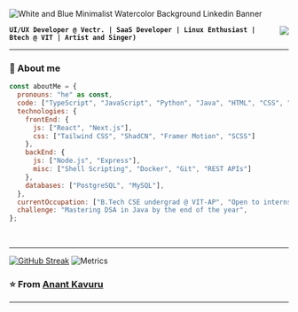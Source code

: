      
![White and Blue Minimalist Watercolor Background Linkedin Banner](https://github.com/user-attachments/assets/7106a67a-6cc1-4631-a8e6-b51dae9b5249)

<img align="right" src="https://visitor-badge.laobi.icu/badge?page_id=Condition00.Condition00"/>

**`UI/UX Developer @ Vectr. | SaaS Developer | Linux Enthusiast |
Btech @ VIT | Artist and Singer)`**

---

### 🧰 About me

```javascript
const aboutMe = {
  pronouns: "he" as const,
  code: ["TypeScript", "JavaScript", "Python", "Java", "HTML", "CSS", "Bash"],
  technologies: {
    frontEnd: {
      js: ["React", "Next.js"],
      css: ["Tailwind CSS", "ShadCN", "Framer Motion", "SCSS"]
    },
    backEnd: {
      js: ["Node.js", "Express"],
      misc: ["Shell Scripting", "Docker", "Git", "REST APIs"]
    },
    databases: ["PostgreSQL", "MySQL"],
  },
  currentOccupation: ["B.Tech CSE undergrad @ VIT-AP", "Open to internships and collaborations"],
  challenge: "Mastering DSA in Java by the end of the year",
};

```

<br>
 <hr/>

[![GitHub Streak](https://streak-stats.demolab.com?user=Condition00&theme=dracula&hide_border=true)](https://git.io/streak-stats)
![Metrics](https://metrics.lecoq.io/Condition00?template=classic&base=header%2C%20activity%2C%20community%2C%20repositories%2C%20metadata&base.indepth=false&base.hireable=false&base.skip=false&config.timezone=Asia%2FKolkata)
 ### ⭐️ From [Anant Kavuru](https://github.com/Condition00) ### 
 
---



